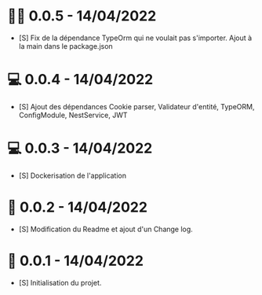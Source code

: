 # 🔨😅 0.0.5 - 14/04/2022
- [S] Fix de la dépendance TypeOrm qui ne voulait pas s'importer. Ajout à la main dans le package.json

# 💻 0.0.4 - 14/04/2022
- [S] Ajout des dépendances Cookie parser, Validateur d'entité, TypeORM, ConfigModule, NestService, JWT

# 💻 0.0.3 - 14/04/2022
- [S] Dockerisation de l'application

# 📝 0.0.2 - 14/04/2022
- [S] Modification du Readme et ajout d'un Change log.

# 📝 0.0.1 - 14/04/2022
- [S] Initialisation du projet.
